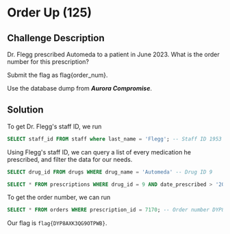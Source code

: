 # Order Up (125)

## Challenge Description
Dr. Flegg prescribed Automeda to a patient in June 2023. What is the order number for this prescription?

Submit the flag as flag{order_num}.

Use the database dump from ***Aurora Compromise***.

## Solution

To get Dr. Flegg's staff ID, we run
```sql
SELECT staff_id FROM staff where last_name = 'Flegg'; -- Staff ID 1953
```

Using Flegg's staff ID, we can query a list of every medication he prescribed, and filter the data for our needs.

```sql
SELECT drug_id FROM drugs WHERE drug_name = 'Automeda' -- Drug ID 9

SELECT * FROM prescriptions WHERE drug_id = 9 AND date_prescribed > '2023-05-31' AND date_prescribed < '2023-07-01' AND doctor_id = 1953; -- Prescription ID 7170
```

To get the order number, we can run
```sql
SELECT * FROM orders WHERE prescription_id = 7170; -- Order number DYP8AXK3QG9OTPWB
```

Our flag is ```flag{DYP8AXK3QG9OTPWB}```.